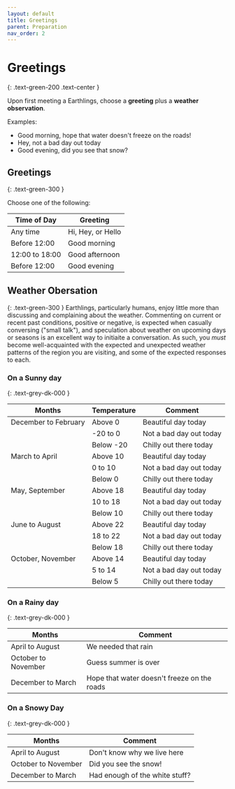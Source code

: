 ```yaml
---
layout: default
title: Greetings
parent: Preparation
nav_order: 2
---
```


# Greetings #
{: .text-green-200 .text-center }

Upon first meeting a Earthlings, choose a **greeting** plus a **weather observation**.

Examples: 
* Good morning, hope that water doesn't freeze on the roads! 
* Hey, not a bad day out today 
* Good evening, did you see that snow? 

## Greetings ##
{: .text-green-300 }

Choose one of the following:

|Time of Day    | Greeting         |
|---------------|------------------|
|Any time       | Hi, Hey, or Hello|            
|Before 12:00   | Good morning     |
|12:00 to 18:00 | Good afternoon   |
|Before 12:00   | Good evening     |

## Weather Obersation ##
{: .text-green-300 }
Earthlings, particularly humans, enjoy little more than discussing and complaining about the weather. Commenting on current or recent past conditions, positive or negative, is expected when casually conversing ("small talk"), and speculation about weather on upcoming days or seasons is an excellent way to initiaite a conversation. As such, you *must* become well-acquainted with the expected and unexpected weather patterns of the region you are visiting, and some of the expected responses to each.

### On a Sunny day ###
{: .text-grey-dk-000 }

|Months                 | Temperature       | Comment                    |
|-----------------------|-------------------|----------------------------|
|December to February   | Above 0           | Beautiful day today        |
|                       | -20 to 0          | Not a bad day out today    |
|                       | Below -20         | Chilly out there today     |
|March to April         | Above 10          | Beautiful day today        |
|                       | 0 to 10           | Not a bad day out today    |
|                       | Below 0           | Chilly out there today     |
|May, September       	| Above 18          | Beautiful day today        |
|                       | 10 to 18          | Not a bad day out today    |
|                       | Below 10          | Chilly out there today     |
|June to August         | Above 22          | Beautiful day today        |
|                       | 18 to 22          | Not a bad day out today    |
|                       | Below 18          | Chilly out there today     |
|October, November    	| Above 14          | Beautiful day today        |
|                       | 5 to 14           | Not a bad day out today    |
|                       | Below 5           | Chilly out there today     |

### On a Rainy day ###
{: .text-grey-dk-000 }

|Months                 | Comment|
|-----------------------|--------------------------------------------|
|April to August        | We needed that rain                        |
|October to November    | Guess summer is over                       |           
|December to March    	| Hope that water doesn't freeze on the roads|      

### On a Snowy Day ###   
{: .text-grey-dk-000 }

|Months                 | Comment|
|-----------------------|--------------------------------------|
|April to August        | Don't know why we live here          |
|October to November    | Did you see the snow!                |           
|December to March 	    | Had enough of the white stuff?       |
